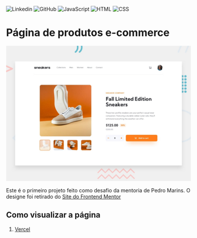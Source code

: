 ![Linkedin](https://img.shields.io/badge/LinkedIn-0077B5?style=for-the-badge&logo=linkedin&logoColor=white)
![GitHub](https://img.shields.io/badge/GitHub-100000?style=for-the-badge&logo=github&logoColor=white)
![JavaScript](https://img.shields.io/badge/JavaScript-F7DF1E?style=for-the-badge&logo=javascript&logoColor=black)
![HTML](https://img.shields.io/badge/HTML5-E34F26?style=for-the-badge&logo=html5&logoColor=white)
![CSS](https://img.shields.io/badge/CSS3-1572B6?style=for-the-badge&logo=css3&logoColor=white)

# Página de produtos e-commerce

![Preview do designe da página de produtos e-commerce](./design/desktop-preview.jpg)

Este é o primeiro projeto feito como desafio da mentoria de Pedro Marins.
O designe foi retirado do [Site do Frontend Mentor](https://www.frontendmentor.io/challenges)

## Como visualizar a página

1. [Vercel](e-commerce-b4qa5vqt2-mathgpereira.vercel.app)